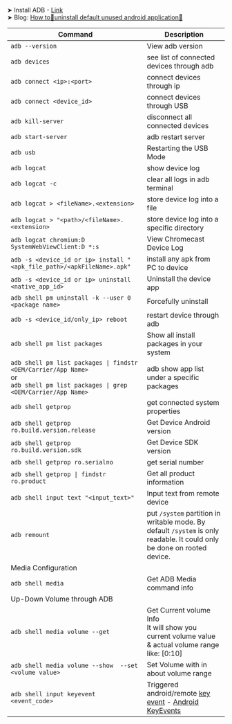 <!-- # ADB related commands -->
➤ Install ADB - [Link](https://developer.android.com/tools/releases/platform-tools)<br>
➤ Blog: [How to🔨uninstall default unused android application📲](https://medium.com/@artbindu/how-to-uninstall-default-unused-android-application-29780f33eba4)

Command | Description
------- | --------
`adb --version` | View adb version
`adb devices` | see list of connected devices through adb
`adb connect <ip>:<port>` | connect devices through ip
`adb connect <device_id>` | connect devices through USB
`adb kill-server`| disconnect all connected devices
`adb start-server` | adb restart server
`adb usb` | Restarting the USB Mode
`adb logcat` | show device log
`adb logcat -c` | clear all logs in adb terminal
`adb logcat > <fileName>.<extension>` | store device log into a file
`adb logcat > "<path>/<fileName>.<extension>` | store device log into a specific directory
`adb logcat chromium:D SystemWebViewClient:D *:s` | View Chromecast Device Log
`adb -s <device_id or ip> install "<apk_file_path>/<apkFileName>.apk"` | install any apk from PC to device
`adb -s <device_id or ip> uninstall <native_app_id>` | Uninstall the device app
`adb shell pm uninstall -k --user 0 <package name>` | Forcefully uninstall
`adb -s <device_id/only_ip> reboot` | restart device through adb
`adb shell pm list packages` | Show all install packages in your system
`adb shell pm list packages \| findstr <OEM/Carrier/App Name>` <br>or<br> `adb shell pm list packages \| grep <OEM/Carrier/App Name>` | adb show app list under a specific packages
`adb shell getprop` | get connected system properties
`adb shell getprop ro.build.version.release`| Get Device Android version
`adb shell getprop ro.build.version.sdk`| Get Device SDK version
`adb shell getprop ro.serialno` | get serial number
`adb shell getprop \| findstr ro.product` | Get all product information
`adb shell input text "<input_text>"` | Input text from remote device
`adb remount`| put `/system` partition in writable mode. By default `/system` is only readable. It could only be done on rooted device.
Media Configuration |
`adb shell media` | Get ADB Media command info
Up-Down Volume through ADB |
`adb shell media volume --get`| Get Current volume Info<br>It will show you current volume value & actual volume range like: [0:10]
`adb shell media volume --show  --set <volume value>`| Set Volume with in about volume range
`adb shell input keyevent <event_code>` | Triggered android/remote [key event](./data/rawData/keyevents.json) - [Android KeyEvents](https://developer.android.com/reference/android/view/KeyEvent)



<!-- https://gist.github.com/Pulimet/5013acf2cd5b28e55036c82c91bd56d8 -->
